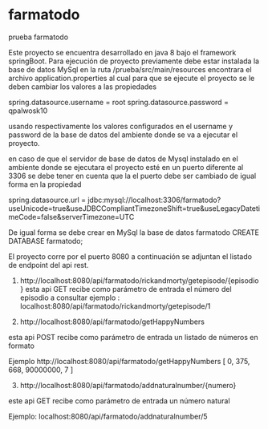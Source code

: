 # farmatodo
prueba farmatodo


Este proyecto se encuentra desarrollado en java 8 bajo el framework springBoot.
Para  ejecución de proyecto  previamente debe estar instalada la base de datos MySql  en la ruta  /prueba/src/main/resources encontrara el archivo application.properties
al cual para que se ejecute el proyecto se le deben cambiar los valores a las propiedades

spring.datasource.username = root
spring.datasource.password = qpalwosk10

usando respectivamente los valores configurados en el username y password de la base de datos del ambiente donde se va a ejecutar el proyecto.

en caso de que el servidor de base de datos de Mysql instalado en el ambiente donde se ejecutara el proyecto esté en un puerto diferente al 3306 se debe tener en cuenta que la el  puerto debe ser cambiado de igual forma en la propiedad

spring.datasource.url = jdbc:mysql://localhost:3306/farmatodo?useUnicode=true&useJDBCCompliantTimezoneShift=true&useLegacyDatetimeCode=false&serverTimezone=UTC


De igual forma se debe crear en MySql la base de datos farmatodo
          CREATE DATABASE farmatodo;

El proyecto corre por el puerto 8080 a continuación se adjuntan el listado de endpoint del api rest.

1.	http://localhost:8080/api/farmatodo/rickandmorty/getepisode/{episodio}
esta api GET   recibe como parámetro de entrada el número del episodio a consultar
ejemplo : localhost:8080/api/farmatodo/rickandmorty/getepisode/1

2.	http://localhost:8080/api/farmatodo/getHappyNumbers

esta api POST recibe como parámetro de entrada un  listado de números en formato

Ejemplo http://localhost:8080/api/farmatodo/getHappyNumbers
[
    0,
    375,
    668,
    90000000,
    7
]

3.	http://localhost:8080/api/farmatodo/addnaturalnumber/{numero}

este api GET recibe como parámetro de entrada un número natural

Ejemplo: localhost:8080/api/farmatodo/addnaturalnumber/5






